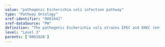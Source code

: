 ```yaml
---
value: "pathogenic Escherichia coli infection pathway"
type: "Pathway Ontology"
xref-identifier: "0001041"
xref-dataSource: "PW"
definition: "The pathogenic Escherichia coli strains EPEC and EHEC (enteropathogenic and enterohemorrhagic E. coli, respectively) can cause severe food poisoning in humans. The non-pathogenic strains are part of the gut normal flora with beneficial contributions for the host."
level: "Level 3"
parents: ['0001028']
---
```

